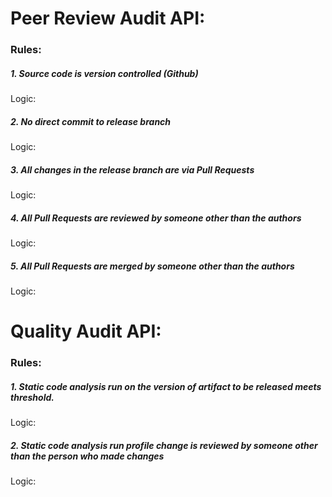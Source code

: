 # Peer Review Audit API:

### Rules:
##### 1. Source code is version controlled (Github)
Logic: 
##### 2. No direct commit to release branch 
Logic:
##### 3. All changes in the release branch are via Pull Requests
Logic:
##### 4. All Pull Requests are reviewed by someone other than the authors
Logic:
##### 5. All Pull Requests are merged by someone other than the authors
Logic:

# Quality Audit API:

### Rules:
##### 1. Static code analysis run on the version of artifact to be released meets threshold.
Logic:
##### 2. Static code analysis run profile change is reviewed by someone other than the person who made changes
Logic:

